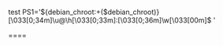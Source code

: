 test
PS1='${debian_chroot:+($debian_chroot)}\[\033[0;34m\]\u@\h\[\033[0;33m\]:\[\033[0;36m\]\w\[\033[00m\]\$ '

====